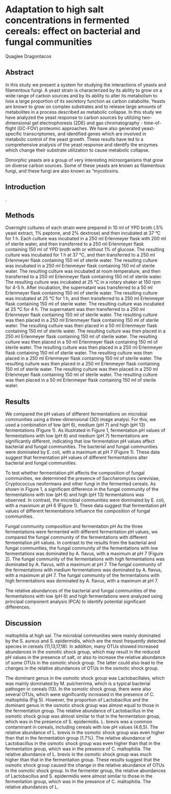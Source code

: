 # Adaptation to high salt concentrations in fermented cereals: effect on bacterial and fungal communities
Quaglee Dragontacos


## Abstract
In this study we present a system for studying the interactions of yeasts and filamentous fungi. A yeast strain is characterized by its ability to grow on a wide range of carbon sources and by its ability to alter its metabolism to lose a large proportion of its secretory function as carbon catabolite. Yeasts are known to grow on complex substrates and to release large amounts of metabolites in a process described as metabolic collapse. In this study we have analyzed the yeast response to carbon sources by utilizing two-dimensional gel electrophoresis (2DE) and gas chromatography - time-of-flight (GC-FOV) proteomic approaches. We have also generated yeast-specific transcriptomes, and identified genes which are involved in metabolic control of the yeast growth. These results have led to a comprehensive analysis of the yeast response and identify the enzymes which change their substrate utilization to cause metabolic collapse.

Dimorphic yeasts are a group of very interesting microorganisms that grow on diverse carbon sources. Some of these yeasts are known as filamentous fungi, and these fungi are also known as “mycotoxins.


## Introduction
.


## Methods
Overnight cultures of each strain were prepared in 10 ml of YPD broth (.5% yeast extract, 1% peptone, and 2% dextrose) and then incubated at 37 °C for 1 h. Each culture was incubated in a 250 ml Erlenmeyer flask with 200 ml of sterile water, and then transferred to a 250 ml Erlenmeyer flask containing 150 ml of YPD broth with or without 1% of glucose. The resulting culture was incubated for 1 h at 37 °C, and then transferred to a 250 ml Erlenmeyer flask containing 150 ml of sterile water. The resulting culture was incubated in a 250 ml Erlenmeyer flask containing 150 ml of sterile water. The resulting culture was incubated at room temperature, and then transferred to a 250 ml Erlenmeyer flask containing 150 ml of sterile water. The resulting culture was incubated at 25 °C in a rotary shaker at 150 rpm for 4-5 h. After incubation, the supernatant was transferred to a 50 ml Erlenmeyer flask containing 150 ml of sterile water. The resulting culture was incubated at 25 °C for 1 h, and then transferred to a 250 ml Erlenmeyer flask containing 150 ml of sterile water. The resulting culture was incubated at 25 °C for 4 h. The supernatant was then transferred to a 250 ml Erlenmeyer flask containing 150 ml of sterile water. The resulting culture was then placed in a 250 ml Erlenmeyer flask containing 150 ml of sterile water. The resulting culture was then placed in a 50 ml Erlenmeyer flask containing 150 ml of sterile water. The resulting culture was then placed in a 250 ml Erlenmeyer flask containing 150 ml of sterile water. The resulting culture was then placed in a 50 ml Erlenmeyer flask containing 150 ml of sterile water. The resulting culture was then placed in a 250 ml Erlenmeyer flask containing 150 ml of sterile water. The resulting culture was then placed in a 250 ml Erlenmeyer flask containing 150 ml of sterile water. The resulting culture was then placed in a 250 ml Erlenmeyer flask containing 150 ml of sterile water. The resulting culture was then placed in a 250 ml Erlenmeyer flask containing 150 ml of sterile water. The resulting culture was then placed in a 50 ml Erlenmeyer flask containing 150 ml of sterile water.


## Results
We compared the pH values of different fermentations on microbial communities using a three-dimensional (3D) image analysi. For this, we used a combination of low (pH 6), medium (pH 7) and high (pH 13) fermentations (Figure 1). As illustrated in Figure 1, fermentation pH values of fermentations with low (pH 6) and medium (pH 7) fermentations are significantly different, indicating that low fermentation pH values affect bacterial and fungal communities. The bacterial and fungal communities were dominated by E. coli, with a maximum at pH 7 (Figure 1). These data suggest that fermentation pH values of different fermentations alter bacterial and fungal communities.

To test whether fermentation pH affects the composition of fungal communities, we determined the presence of Saccharomyces cerevisiae, Cryptococcus neoformans and other fungi in the fermented cereals. As shown in Figure 1, a significant difference in the fungal community of the fermentations with low (pH 6) and high (pH 13) fermentations was observed. In contrast, the microbial communities were dominated by E. coli, with a maximum at pH 6 (Figure 1). These data suggest that fermentation pH values of different fermentations influence the composition of fungal communities.

Fungal community composition and fermentation pH
As the three fermentations were fermented with different fermentation pH values, we compared the fungal community of the fermentations with different fermentation pH values. In contrast to the results from the bacterial and fungal communities, the fungal community of the fermentations with low fermentations was dominated by A. flavus, with a maximum at pH 7 (Figure 2). The fungal community of the fermentations with high fermentations was dominated by A. flavus, with a maximum at pH 7. The fungal community of the fermentations with medium fermentations was dominated by A. flavus, with a maximum at pH 7. The fungal community of the fermentations with high fermentations was dominated by A. flavus, with a maximum at pH 7.

The relative abundances of the bacterial and fungal communities of the fermentations with low (pH 6) and high fermentations were analyzed using principal component analysis (PCA) to identify potential significant differences.


## Discussion
maltophilia at high sal. The microbial communities were mainly dominated by the S. aureus and S. epidermidis, which are the most frequently detected species in cereals (11,13,17,18). In addition, many OTUs showed increased abundances in the osmotic shock group, which may result in the reduced pH values in the presence of salt, or also to increase the relative abundance of some OTUs in the osmotic shock group. The latter could also lead to the changes in the relative abundances of OTUs in the osmotic shock group.

The dominant genus in the osmotic shock group was Lactobacillales, which was mainly dominated by M. pulcherrima, which is a typical bacterial pathogen in cereals (13). In the osmotic shock group, there were also several OTUs, which were significantly increased in the presence of C. maltophilia (Fig 5). However, the proportion of Lactobacillus and the dominant genus in the osmotic shock group was almost equal to those in the fermentation group. The relative abundance of Lactobacillus in the osmotic shock group was almost similar to that in the fermentation group, which was in the presence of S. epidermidis. L. brevis was a common contaminant in cereals, including cereals with low pH values (4.6,5). The relative abundance of L. brevis in the osmotic shock group was even higher than that in the fermentation group (1.7%). The relative abundance of Lactobacillus in the osmotic shock group was even higher than that in the fermentation group, which was in the presence of C. maltophilia. The relative abundance of L. brevis in the osmotic shock group was much higher than that in the fermentation group. These results suggest that the osmotic shock group caused the change in the relative abundance of OTUs in the osmotic shock group. In the fermenter group, the relative abundances of Lactobacillus and S. epidermidis were almost similar to those in the fermentation group, which was in the presence of C. maltophilia. The relative abundances of L.
